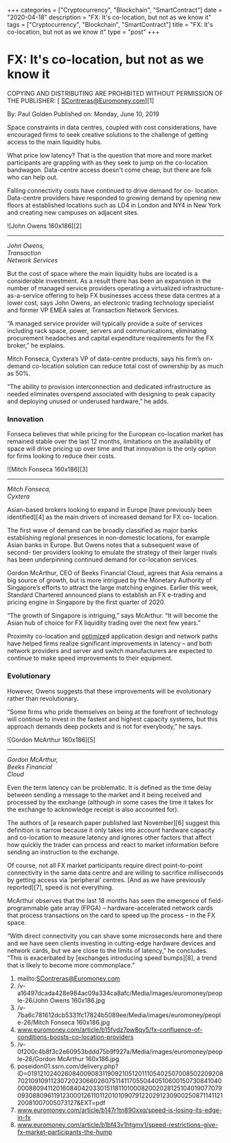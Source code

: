 +++
categories = ["Cryptocurrency", "Blockchain", "SmartContract"]
date = "2020-04-18"
description = "FX: It's co-location, but not as we know it"
tags = ["Cryptocurrency", "Blockchain", "SmartContract"]
title = "FX: It's co-location, but not as we know it"
type = "post"
+++

#  FX: It's co-location, but not as we know it

COPYING AND DISTRIBUTING ARE PROHIBITED WITHOUT PERMISSION OF THE
PUBLISHER: [ SContreras@Euromoney.com][1]

By:  Paul Golden  Published on:  Monday, June 10, 2019

Space constraints in data centres, coupled with cost considerations,
have encouraged firms to seek creative solutions to the challenge of
getting access to the main liquidity hubs.

What price low latency? That is the question that more and more market
participants are grappling with as they seek to jump on the co-location
bandwagon. Data-centre access doesn't come cheap, but there are folk who
can help out.

Falling connectivity costs have continued to drive demand for co-
location. Data-centre providers have responded to growing demand by
opening new floors at established locations such as LD4 in London and
NY4 in New York and creating new campuses on adjacent sites.

![John Owens 160x186][2]  
  
---  
_John Owens,  
Transaction  
Network Services_  
  
But the cost of space where the main liquidity hubs are located is a
considerable investment. As a result there has been an expansion in the
number of managed service providers operating a virtualized
infrastructure-as-a-service offering to help FX businesses access these
data centres at a lower cost, says John Owens, an electronic trading
technology specialist and former VP EMEA sales at Transaction Network
Services.

“A managed service provider will typically provide a suite of services
including rack space, power, servers and communications, eliminating
procurement headaches and capital expenditure requirements for the FX
broker,” he explains.

Mitch Fonseca, Cyxtera’s VP of data-centre products, says his firm’s on-
demand co-location solution can reduce total cost of ownership by as
much as 50%.

“The ability to provision interconnection and dedicated infrastructure
as needed eliminates overspend associated with designing to peak
capacity and deploying unused or underused hardware,” he adds.

### Innovation

Fonseca believes that while pricing for the European co-location market
has remained stable over the last 12 months, limitations on the
availability of space will drive pricing up over time and that
innovation is the only option for firms looking to reduce their costs.

![Mitch Fonseca 160x186][3]  
  
---  
  
 _Mitch Fonseca,  
Cyxtera_  
  
Asian-based brokers looking to expand in Europe [have previously been
identified][4] as the main drivers of increased demand for FX co-
location.

The first wave of demand can be broadly classified as major banks
establishing regional presences in non-domestic locations, for example
Asian banks in Europe. But Owens notes that a subsequent wave of second-
tier providers looking to emulate the strategy of their larger rivals
has been underpinning continued demand for co-location services.

Gordon McArthur, CEO of Beeks Financial Cloud, agrees that Asia remains
a big source of growth, but is more intrigued by the Monetary Authority
of Singapore’s efforts to attract the large matching engines. Earlier
this week, Standard Chartered announced plans to establish an FX
e-trading and pricing engine in Singapore by the first quarter of 2020.

“The growth of Singapore is intriguing,” says McArthur. “It will become
the Asian hub of choice for FX liquidity trading over the next few
years.”

Proximity co-location and [optimize](https://www.fintecher.org/2020/03/17/added-genetic-algorithm-for-trading/)d application design and network paths
have helped firms realize significant improvements in latency – and both
network providers and server and switch manufacturers are expected to
continue to make speed improvements to their equipment.

### Evolutionary

However, Owens suggests that these improvements will be evolutionary
rather than revolutionary.

“Some firms who pride themselves on being at the forefront of technology
will continue to invest in the fastest and highest capacity systems, but
this approach demands deep pockets and is not for everybody,” he says.

![Gordon McArthur 160x186][5]  
  
---  
  
 _Gordon McArthur,  
Beeks Financial  
Cloud_  
  
Even the term latency can be problematic. It is defined as the time
delay between sending a message to the market and it being received and
processed by the exchange (although in some cases the time it takes for
the exchange to acknowledge receipt is also accounted for).

The authors of [a research paper published last November][6] suggest
this definition is narrow because it only takes into account hardware
capacity and co-location to measure latency and ignores other factors
that affect how quickly the trader can process and react to market
information before sending an instruction to the exchange.

Of course, not all FX market participants require direct point-to-point
connectivity in the same data centre and are willing to sacrifice
milliseconds by getting access via ‘peripheral’ centres. [And as we have
previously reported][7], speed is not everything.

McArthur observes that the last 18 months has seen the emergence of
field-programmable gate array (FPGA) – hardware-accelerated network
cards that process transactions on the card to speed up the process – in
the FX space.

“With direct connectivity you can shave some microseconds here and there
and we have seen clients investing in cutting-edge hardware devices and
network cards, but we are close to the limits of latency,” he concludes.
“This is exacerbated by [exchanges introducing speed bumps][8], a trend
that is likely to become more commonplace.”

   1. mailto:SContreras@Euromoney.com
   2. /v-a16497dcada428e984ac09a334ca8afc/Media/images/euromoney/people-26/John Owens 160x186.jpg
   3. /v-7ba6c781612dcb5331fc17824b5089ee/Media/images/euromoney/people-26/Mitch Fonseca 160x186.jpg
   4. www.euromoney.com/article/b15fvdz7pw8qy5/fx-confluence-of-conditions-boosts-co-location-providers
   5. /v-0f200c4b8f3c2e60953bddd75b9f927a/Media/images/euromoney/people-26/Gordon McArthur 160x186.jpg
   6. poseidon01.ssrn.com/delivery.php?ID=019121024026084009083119092105120111054025070085022092087021091091123072023066026075114117055044051060015073084104000088094112016084042033015118110100082002028125104019077079093088096119123000126110112010109079122029123090025087114112120081007005073127&EXT=pdf
   7. www.euromoney.com/article/b147r1tn890xxq/speed-is-losing-its-edge-in-fx
   8. www.euromoney.com/article/b1bf43v1htgmv1/speed-restrictions-give-fx-market-participants-the-hump
